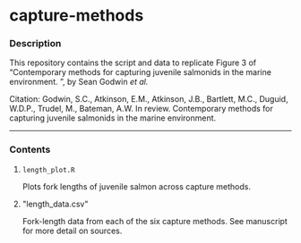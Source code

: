 # capture-methods

### Description ###
This repository contains the script and data to replicate Figure 3 of “Contemporary methods for capturing juvenile salmonids in the marine environment. ”, by Sean Godwin _et al._

Citation: Godwin, S.C., Atkinson, E.M., Atkinson, J.B., Bartlett, M.C., Duguid, W.D.P., Trudel, M., Bateman, A.W. In review. Contemporary methods for capturing juvenile salmonids in the marine environment. 

-------
### Contents ###

1. `length_plot.R`
   
   Plots fork lengths of juvenile salmon across capture methods.
2. "length_data.csv"

   Fork-length data from each of the six capture methods. See manuscript for more detail on sources.
